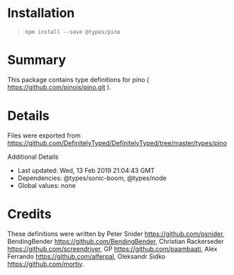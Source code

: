 # Installation
> `npm install --save @types/pino`

# Summary
This package contains type definitions for pino ( https://github.com/pinojs/pino.git ).

# Details
Files were exported from https://github.com/DefinitelyTyped/DefinitelyTyped/tree/master/types/pino

Additional Details
 * Last updated: Wed, 13 Feb 2019 21:04:43 GMT
 * Dependencies: @types/sonic-boom, @types/node
 * Global values: none

# Credits
These definitions were written by Peter Snider <https://github.com/psnider>, BendingBender <https://github.com/BendingBender>, Christian Rackerseder <https://github.com/screendriver>, GP <https://github.com/paambaati>, Alex Ferrando <https://github.com/alferpal>, Oleksandr Sidko <https://github.com/mortiy>.
